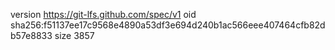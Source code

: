 version https://git-lfs.github.com/spec/v1
oid sha256:f51137ee17c9568e4890a53df3e694d240b1ac566eee407464cfb82db57e8833
size 3857
